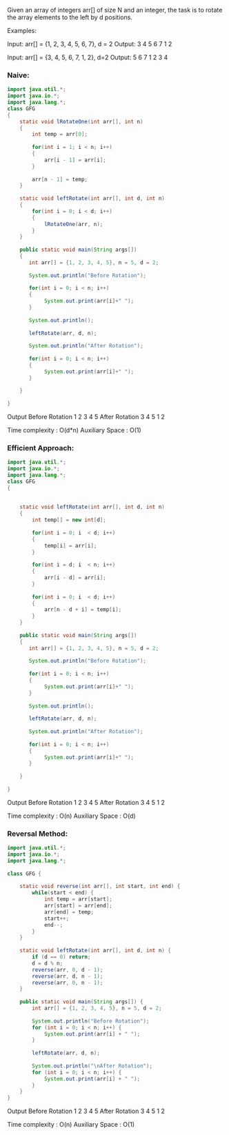 Given an array of integers arr[] of size N and an integer, the task is to rotate the array elements to the left by d positions.

Examples:  

Input: 
arr[] = {1, 2, 3, 4, 5, 6, 7}, d = 2
Output: 3 4 5 6 7 1 2

Input: arr[] = {3, 4, 5, 6, 7, 1, 2}, d=2
Output: 5 6 7 1 2 3 4

### Naive:
```java
import java.util.*;
import java.io.*;
import java.lang.*;
class GFG 
{ 
    static void lRotateOne(int arr[], int n)
    {
        int temp = arr[0];
​
        for(int i = 1; i < n; i++)
        {
            arr[i - 1] = arr[i];
        }
​
        arr[n - 1] = temp;
    }
​
    static void leftRotate(int arr[], int d, int n)
    {
        for(int i = 0; i < d; i++)
        {
            lRotateOne(arr, n);
        }
    }
​
    public static void main(String args[]) 
    { 
       int arr[] = {1, 2, 3, 4, 5}, n = 5, d = 2;
​
       System.out.println("Before Rotation");
​
       for(int i = 0; i < n; i++)
       {
            System.out.print(arr[i]+" ");
       }
​
       System.out.println();
​
       leftRotate(arr, d, n);
​
       System.out.println("After Rotation");
​
       for(int i = 0; i < n; i++)
       {
            System.out.print(arr[i]+" ");
       }
​
    } 
​
}
```

Output
Before Rotation
1 2 3 4 5 
After Rotation
3 4 5 1 2 

Time complexity : O(d*n) 
Auxiliary Space : O(1)


### Efficient Approach:
```java
import java.util.*;
import java.io.*;
import java.lang.*;
class GFG 
{ 
    
​
    static void leftRotate(int arr[], int d, int n)
    {
        int temp[] = new int[d];
​
        for(int i = 0; i  < d; i++)
        {
            temp[i] = arr[i];
        }
​
        for(int i = d; i  < n; i++)
        {
            arr[i - d] = arr[i];
        }
​
        for(int i = 0; i  < d; i++)
        {
            arr[n - d + i] = temp[i];
        }   
    }
​
    public static void main(String args[]) 
    { 
       int arr[] = {1, 2, 3, 4, 5}, n = 5, d = 2;
​
       System.out.println("Before Rotation");
​
       for(int i = 0; i < n; i++)
       {
            System.out.print(arr[i]+" ");
       }
​
       System.out.println();
​
       leftRotate(arr, d, n);
​
       System.out.println("After Rotation");
​
       for(int i = 0; i < n; i++)
       {
            System.out.print(arr[i]+" ");
       }
​
    } 
​
}
```

Output
Before Rotation
1 2 3 4 5 
After Rotation
3 4 5 1 2 

Time complexity : O(n) 
Auxiliary Space : O(d)


### Reversal Method:
```java
import java.util.*;
import java.io.*;
import java.lang.*;
​
class GFG {
    
    static void reverse(int arr[], int start, int end) {
        while(start < end) {
            int temp = arr[start];
            arr[start] = arr[end];
            arr[end] = temp;
            start++;
            end--;
        }
    }
​
    static void leftRotate(int arr[], int d, int n) {
        if (d == 0) return;
        d = d % n;  
        reverse(arr, 0, d - 1);       
        reverse(arr, d, n - 1);     
        reverse(arr, 0, n - 1);       
    }
​
    public static void main(String args[]) {
        int arr[] = {1, 2, 3, 4, 5}, n = 5, d = 2;
​
        System.out.println("Before Rotation");
        for (int i = 0; i < n; i++) {
            System.out.print(arr[i] + " ");
        }
​
        leftRotate(arr, d, n);
​
        System.out.println("\nAfter Rotation");
        for (int i = 0; i < n; i++) {
            System.out.print(arr[i] + " ");
        }
    }
}
```

Output
Before Rotation
1 2 3 4 5 
After Rotation
3 4 5 1 2 

Time complexity : O(n) 
Auxiliary Space : O(1)